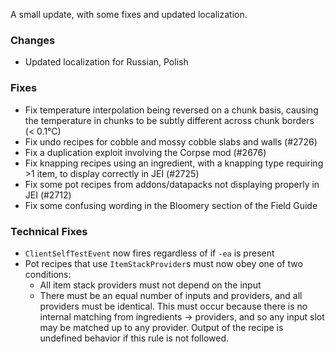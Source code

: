 A small update, with some fixes and updated localization.

### Changes

- Updated localization for Russian, Polish

### Fixes

- Fix temperature interpolation being reversed on a chunk basis, causing the temperature in chunks to be subtly different across chunk borders (< 0.1°C)
- Fix undo recipes for cobble and mossy cobble slabs and walls (#2726)
- Fix a duplication exploit involving the Corpse mod (#2676)
- Fix knapping recipes using an ingredient, with a knapping type requiring >1 item, to display correctly in JEI (#2725)
- Fix some pot recipes from addons/datapacks not displaying properly in JEI (#2712)
- Fix some confusing wording in the Bloomery section of the Field Guide


### Technical Fixes

- `ClientSelfTestEvent` now fires regardless of if `-ea` is present
- Pot recipes that use `ItemStackProvider`s must now obey one of two conditions:
  - All item stack providers must not depend on the input
  - There must be an equal number of inputs and providers, and all providers must be identical. This must occur because there is no internal matching from ingredients -> providers, and so any input slot may be matched up to any provider. Output of the recipe is undefined behavior if this rule is not followed.